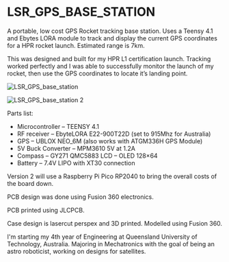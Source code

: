 # LSR_GPS_BASE_STATION

A portable, low cost GPS Rocket tracking base station. Uses a Teensy 4.1 and Ebytes LORA module to track and display the current GPS coordinates for a HPR rocket launch. Estimated range is 7km.

This was designed and built for my HPR L1 certification launch. Tracking worked perfectly and I was able to successfully monitor the launch of my rocket, then use the GPS coordinates to locate it’s landing point.

![LSR_GPS_base_station](https://user-images.githubusercontent.com/70121687/173560079-b2a9d8a2-1a8f-4d05-87ab-7fa69dd9dfa3.png)

![LSR_GPS_base_station 2](https://user-images.githubusercontent.com/70121687/173560171-f3615834-20f0-468d-95e4-4fe456b43204.png)

Parts list:
* Microcontroller – TEENSY 4.1
* RF receiver – EbyteLORA E22-900T22D (set to 915Mhz for Australia)
* GPS – UBLOX NEO_6M (also works with ATGM336H GPS Module)
* 5V Buck Converter – MPM3610 5V at 1.2A
* Compass – GY271 QMC5883 LCD – OLED 128×64
* Battery – 7.4V LIPO with XT30 connection

Version 2 will use a Raspberry Pi Pico RP2040 to bring the overall costs of the board down.

PCB design was done using Fusion 360 electronics. 

PCB printed using JLCPCB.

Case design is lasercut perspex and 3D printed. Modelled using Fusion 360.

I'm starting my 4th year of Engineering at Queensland University of Technology, Australia. Majoring in Mechatronics with the goal of being an astro roboticist, working on designs for satellites. 
